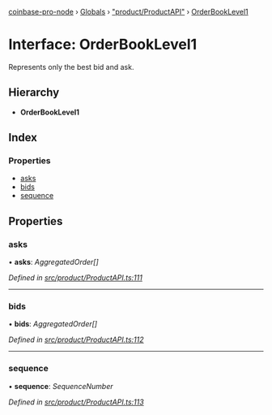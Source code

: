 [coinbase-pro-node](../README.md) › [Globals](../globals.md) › ["product/ProductAPI"](../modules/_product_productapi_.md) › [OrderBookLevel1](_product_productapi_.orderbooklevel1.md)

# Interface: OrderBookLevel1

Represents only the best bid and ask.

## Hierarchy

- **OrderBookLevel1**

## Index

### Properties

- [asks](_product_productapi_.orderbooklevel1.md#asks)
- [bids](_product_productapi_.orderbooklevel1.md#bids)
- [sequence](_product_productapi_.orderbooklevel1.md#sequence)

## Properties

### asks

• **asks**: _AggregatedOrder[]_

_Defined in [src/product/ProductAPI.ts:111](https://github.com/bennyn/coinbase-pro-node/blob/2af663b/src/product/ProductAPI.ts#L111)_

---

### bids

• **bids**: _AggregatedOrder[]_

_Defined in [src/product/ProductAPI.ts:112](https://github.com/bennyn/coinbase-pro-node/blob/2af663b/src/product/ProductAPI.ts#L112)_

---

### sequence

• **sequence**: _SequenceNumber_

_Defined in [src/product/ProductAPI.ts:113](https://github.com/bennyn/coinbase-pro-node/blob/2af663b/src/product/ProductAPI.ts#L113)_
